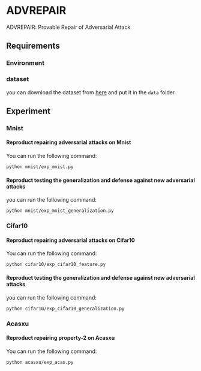 # ADVREPAIR
 ADVREPAIR: Provable Repair of Adversarial Attack

## Requirements
### Environment

### dataset
you can download the dataset from [here]([http](https://drive.google.com/drive/folders/16XSk9CfwCnbygDfTACA_2yFmBe7vauCY?usp=drive_link)) and put it in the `data` folder.

## Experiment

### Mnist
#### Reproduct repairing adversarial attacks on Mnist

You can run the following command:
```shell
python mnist/exp_mnist.py
```
#### Reproduct testing the generalization and defense against new adversarial attacks
you can run the following command:
```
python mnist/exp_mnist_generalization.py
```

### Cifar10
#### Reproduct repairing adversarial attacks on Cifar10
You can run the following command:
```
python cifar10/exp_cifar10_feature.py
```
#### Reproduct testing the generalization and defense against new adversarial attacks
you can run the following command:
```
python cifar10/exp_cifar10_generalization.py
```

### Acasxu
#### Reproduct repairing property-2 on Acasxu
You can run the following command:
```
python acasxu/exp_acas.py
```
